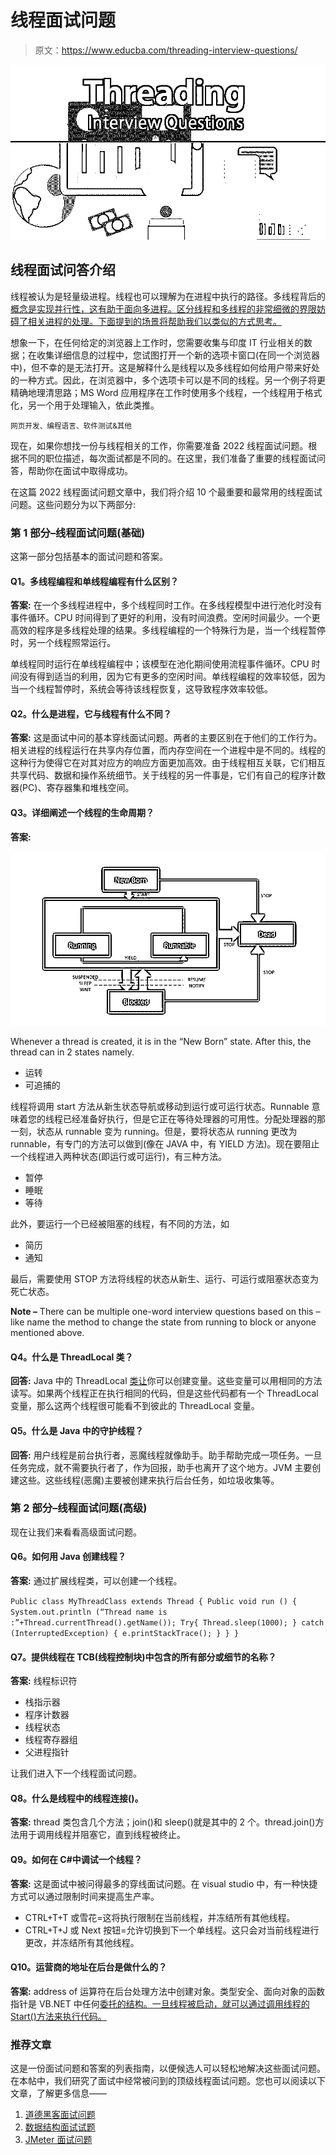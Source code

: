 # 线程面试问题

> 原文：<https://www.educba.com/threading-interview-questions/>

![Threading Interview Questions](img/d41ab79a36739e531f18e5725cf14a06.png)



## 线程面试问答介绍

线程被认为是轻量级进程。线程也可以理解为在进程中执行的路径。多线程背后的[概念是实现并行性，这有助于面向多进程。区分线程和多线程的非常细微的界限妨碍了相关进程的处理。下面提到的场景将帮助我们以类似的方式思考。](https://www.educba.com/multithreading-interview-questions/)

想象一下，在任何给定的浏览器上工作时，您需要收集与印度 IT 行业相关的数据；在收集详细信息的过程中，您试图打开一个新的选项卡窗口(在同一个浏览器中)，但不幸的是无法打开。这是解释什么是线程以及多线程如何给用户带来好处的一种方式。因此，在浏览器中，多个选项卡可以是不同的线程。另一个例子将更精确地理清思路；MS Word 应用程序在工作时使用多个线程，一个线程用于格式化，另一个用于处理输入，依此类推。

<small>网页开发、编程语言、软件测试&其他</small>

现在，如果你想找一份与线程相关的工作，你需要准备 2022 线程面试问题。根据不同的职位描述，每次面试都是不同的。在这里，我们准备了重要的线程面试问答，帮助你在面试中取得成功。

在这篇 2022 线程面试问题文章中，我们将介绍 10 个最重要和最常用的线程面试问题。这些问题分为以下两部分:

### 第 1 部分–线程面试问题(基础)

这第一部分包括基本的面试问题和答案。

#### Q1。多线程编程和单线程编程有什么区别？

**答案:**
在一个多线程进程中，多个线程同时工作。在多线程模型中进行池化时没有事件循环。CPU 时间得到了更好的利用，没有时间浪费。空闲时间最少。一个更高效的程序是多线程处理的结果。多线程编程的一个特殊行为是，当一个线程暂停时，另一个线程照常运行。

单线程同时运行在单线程编程中；该模型在池化期间使用流程事件循环。CPU 时间没有得到适当的利用，因为它有更多的空闲时间。单线程编程的效率较低，因为当一个线程暂停时，系统会等待该线程恢复，这导致程序效率较低。

#### Q2。什么是进程，它与线程有什么不同？

**答案:**
这是面试中问的基本穿线面试问题。两者的主要区别在于他们的工作行为。相关进程的线程运行在共享内存位置，而内存空间在一个进程中是不同的。线程的这种行为使得它在对其对应方的响应方面更加高效。由于线程相互关联，它们相互共享代码、数据和操作系统细节。关于线程的另一件事是，它们有自己的程序计数器(PC)、寄存器集和堆栈空间。

#### Q3。详细阐述一个线程的生命周期？

**答案:**

![Threading](img/5e932a32e70e1a0ca1e951d4b86a2b82.png)



Whenever a thread is created, it is in the “New Born” state. After this, the thread can in 2 states namely.

*   运转
*   可追捕的

线程将调用 start 方法从新生状态导航或移动到运行或可运行状态。Runnable 意味着您的线程已经准备好执行，但是它正在等待处理器的可用性。分配处理器的那一刻，状态从 runnable 变为 running。但是，要将状态从 running 更改为 runnable，有专门的方法可以做到(像在 JAVA 中，有 YIELD 方法)。现在要阻止一个线程进入两种状态(即运行或可运行)，有三种方法。

*   暂停
*   睡眠
*   等待

此外，要运行一个已经被阻塞的线程，有不同的方法，如

*   简历
*   通知

最后，需要使用 STOP 方法将线程的状态从新生、运行、可运行或阻塞状态变为死亡状态。

**Note –** There can be multiple one-word interview questions based on this – like name the method to change the state from running to block or anyone mentioned above.

#### Q4。什么是 ThreadLocal 类？

**回答:**
Java 中的 ThreadLocal [类让](https://www.educba.com/serialization-in-java/)你可以创建变量。这些变量可以用相同的方法读写。如果两个线程正在执行相同的代码，但是这些代码都有一个 ThreadLocal 变量，那么这两个线程很可能看不到彼此的 ThreadLocal 变量。

#### Q5。什么是 Java 中的守护线程？

**回答:**
用户线程是前台执行者，恶魔线程就像助手。助手帮助完成一项任务。一旦任务完成，就不需要执行者了，作为回报，助手也离开了这个地方。JVM 主要创建这些。这些线程(恶魔)主要被创建来执行后台任务，如垃圾收集等。

### 第 2 部分–线程面试问题(高级)

现在让我们来看看高级面试问题。

#### Q6。如何用 Java 创建线程？

**答案:**
通过扩展线程类，可以创建一个线程。

`Public class MyThreadClass extends Thread {
Public void run () {
System.out.println (“Thread name is :”+Thread.currentThread().getName());
Try{
Thread.sleep(1000);
} catch (InterruptedException) {
e.printStackTrace();
}
}
}`

#### Q7。提供线程在 TCB(线程控制块)中包含的所有部分或细节的名称？

**答案:**
线程标识符

*   栈指示器
*   程序计数器
*   线程状态
*   线程寄存器组
*   父进程指针

让我们进入下一个线程面试问题。

#### Q8。什么是线程中的线程连接()。

**答案:**
thread 类包含几个方法；join()和 sleep()就是其中的 2 个。thread.join()方法用于调用线程并阻塞它，直到线程被终止。

#### Q9。如何在 C#中调试一个线程？

**答案:**
这是面试中被问得最多的穿线面试问题。在 visual studio 中，有一种快捷方式可以通过限制时间来提高生产率。

*   CTRL+T+T 或雪花=这将执行限制在当前线程，并冻结所有其他线程。
*   CTRL+T+J 或 Next 按钮=允许切换到下一个单线程。这只会对当前线程进行更改，并冻结所有其他线程。

#### Q10。运营商的地址在后台是做什么的？

**答案:**
address of 运算符在后台处理方法中创建对象。类型安全、面向对象的函数指针是 VB.NET 中任何[委托的结构。一旦线程被启动，就可以通过调用线程的 Start()方法来执行代码。](https://www.educba.com/vb-net-interview-questions/)

### 推荐文章

这是一份面试问题和答案的列表指南，以便候选人可以轻松地解决这些面试问题。在本帖中，我们研究了面试中经常被问到的顶级线程面试问题。您也可以阅读以下文章，了解更多信息——

1.  [道德黑客面试问题](https://www.educba.com/ethical-hacking-interview-questions/)
2.  [数据结构面试试题](https://www.educba.com/data-structure-interview-questions/)
3.  [JMeter 面试问题](https://www.educba.com/jmeter-interview-questions/)





